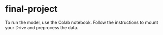 # final-project

To run the model, use the Colab notebook. Follow the instructions to mount your Drive and preprocess the data.